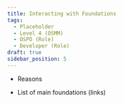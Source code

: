 ```yaml
---
title: Interacting with Foundations
tags: 
  - Placeholder
  - Level 4 (OSMM)
  - OSPO (Role)
  - Developer (Role)
draft: true
sidebar_position: 5
---
```


- Reasons

- List of main foundations (links)

